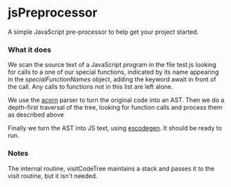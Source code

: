# jsPreprocessor

A simple JavaScript pre-processor to help get your project started.

### What it does

We scan the source text of a JavaScript program in the file test.js looking for calls to a one of our special functions, indicated by its name appearing in the <i>specialFunctionNames</i> object, adding the keyword await in front of the call. Any calls to functions not in this list are left alone. 

We use the <a href="https://www.npmjs.com/package/acorn">acorn</a> parser to turn the original code into an AST. Then we do a depth-first traversal of the tree, looking for function calls and process them as described above

Finally we turn the AST into JS text, using <a href="https://www.npmjs.com/package/escodegen">escodegen</a>. It should be ready to run. 

### Notes

The internal routine, visitCodeTree maintains a stack and passes it to the visit routine, but it isn't needed. 


